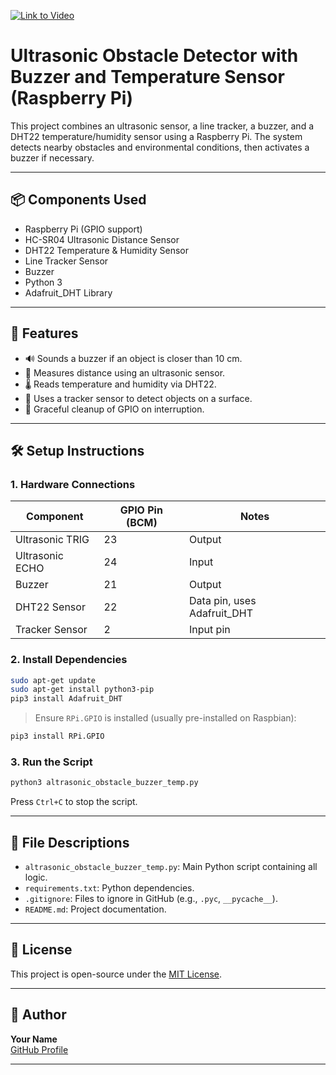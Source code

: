  [![Link to Video](https://arduinointro.com/images/piezo/piezo_ultrasonic/piezo-ultrasonic-cover-900.jpg)](https://www.youtube.com/shorts/MIEfrskdpz0)



# Ultrasonic Obstacle Detector with Buzzer and Temperature Sensor (Raspberry Pi)

This project combines an ultrasonic sensor, a line tracker, a buzzer, and a DHT22 temperature/humidity sensor using a Raspberry Pi. The system detects nearby obstacles and environmental conditions, then activates a buzzer if necessary.

---

## 📦 Components Used

- Raspberry Pi (GPIO support)
- HC-SR04 Ultrasonic Distance Sensor
- DHT22 Temperature & Humidity Sensor
- Line Tracker Sensor
- Buzzer
- Python 3
- Adafruit_DHT Library

---

## 🚀 Features

- 🔊 Sounds a buzzer if an object is closer than 10 cm.
- 📏 Measures distance using an ultrasonic sensor.
- 🌡️ Reads temperature and humidity via DHT22.
- 🧲 Uses a tracker sensor to detect objects on a surface.
- 🧼 Graceful cleanup of GPIO on interruption.

---

## 🛠️ Setup Instructions

### 1. Hardware Connections

| Component        | GPIO Pin (BCM) | Notes                          |
|------------------|----------------|--------------------------------|
| Ultrasonic TRIG  | 23             | Output                         |
| Ultrasonic ECHO  | 24             | Input                          |
| Buzzer           | 21             | Output                         |
| DHT22 Sensor     | 22             | Data pin, uses Adafruit_DHT    |
| Tracker Sensor   | 2              | Input pin                      |

### 2. Install Dependencies

```bash
sudo apt-get update
sudo apt-get install python3-pip
pip3 install Adafruit_DHT
```

> Ensure `RPi.GPIO` is installed (usually pre-installed on Raspbian):
```bash
pip3 install RPi.GPIO
```

### 3. Run the Script

```bash
python3 altrasonic_obstacle_buzzer_temp.py
```

Press `Ctrl+C` to stop the script.

---

## 📁 File Descriptions

- `altrasonic_obstacle_buzzer_temp.py`: Main Python script containing all logic.
- `requirements.txt`: Python dependencies.
- `.gitignore`: Files to ignore in GitHub (e.g., `.pyc`, `__pycache__`).
- `README.md`: Project documentation.

---

## 📄 License

This project is open-source under the [MIT License](https://opensource.org/licenses/MIT).

---

## 👤 Author

**Your Name**  
[GitHub Profile](https://github.com/yourusername)

---

